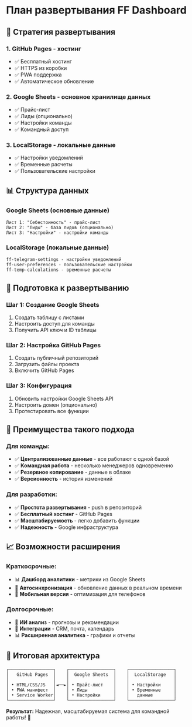 # План развертывания FF Dashboard

## 🎯 Стратегия развертывания

### 1. **GitHub Pages** - хостинг
- ✅ Бесплатный хостинг
- ✅ HTTPS из коробки
- ✅ PWA поддержка
- ✅ Автоматическое обновление

### 2. **Google Sheets** - основное хранилище данных
- ✅ Прайс-лист
- ✅ Лиды (опционально)
- ✅ Настройки команды
- ✅ Командный доступ

### 3. **LocalStorage** - локальные данные
- ✅ Настройки уведомлений
- ✅ Временные расчеты
- ✅ Пользовательские настройки

## 📊 Структура данных

### Google Sheets (основные данные)
```
Лист 1: "Себестоимость" - прайс-лист
Лист 2: "Лиды" - база лидов (опционально)
Лист 3: "Настройки" - настройки команды
```

### LocalStorage (локальные данные)
```
ff-telegram-settings - настройки уведомлений
ff-user-preferences - пользовательские настройки
ff-temp-calculations - временные расчеты
```

## 🔧 Подготовка к развертыванию

### Шаг 1: Создание Google Sheets
1. Создать таблицу с листами
2. Настроить доступ для команды
3. Получить API ключ и ID таблицы

### Шаг 2: Настройка GitHub Pages
1. Создать публичный репозиторий
2. Загрузить файлы проекта
3. Включить GitHub Pages

### Шаг 3: Конфигурация
1. Обновить настройки Google Sheets API
2. Настроить домен (опционально)
3. Протестировать все функции

## 🚀 Преимущества такого подхода

### Для команды:
- ✅ **Централизованные данные** - все работают с одной базой
- ✅ **Командная работа** - несколько менеджеров одновременно
- ✅ **Резервное копирование** - данные в облаке
- ✅ **Версионность** - история изменений

### Для разработки:
- ✅ **Простота развертывания** - push в репозиторий
- ✅ **Бесплатный хостинг** - GitHub Pages
- ✅ **Масштабируемость** - легко добавить функции
- ✅ **Надежность** - Google инфраструктура

## 📈 Возможности расширения

### Краткосрочные:
- 📊 **Дашборд аналитики** - метрики из Google Sheets
- 🔄 **Автосинхронизация** - обновление данных в реальном времени
- 📱 **Мобильная версия** - оптимизация для телефонов

### Долгосрочные:
- 🤖 **ИИ анализ** - прогнозы и рекомендации
- 🔗 **Интеграции** - CRM, почта, календарь
- 📊 **Расширенная аналитика** - графики и отчеты

## 🎯 Итоговая архитектура

```
┌─────────────────┐    ┌─────────────────┐    ┌─────────────────┐
│   GitHub Pages  │    │  Google Sheets  │    │  LocalStorage   │
│                 │    │                 │    │                 │
│ • HTML/CSS/JS   │◄──►│ • Прайс-лист    │    │ • Настройки     │
│ • PWA манифест  │    │ • Лиды          │    │ • Временные     │
│ • Service Worker│    │ • Настройки     │    │   данные        │
└─────────────────┘    └─────────────────┘    └─────────────────┘
```

**Результат:** Надежная, масштабируемая система для командной работы! 🚀
